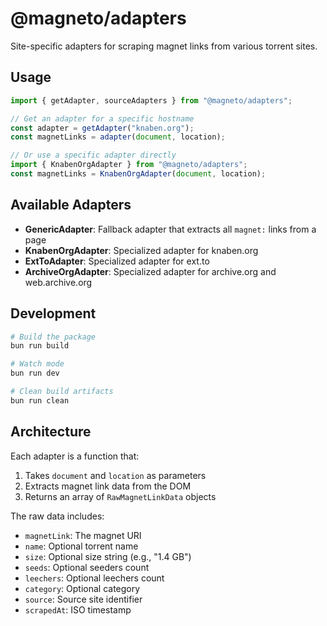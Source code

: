 # @magneto/adapters

Site-specific adapters for scraping magnet links from various torrent sites.

## Usage

```typescript
import { getAdapter, sourceAdapters } from "@magneto/adapters";

// Get an adapter for a specific hostname
const adapter = getAdapter("knaben.org");
const magnetLinks = adapter(document, location);

// Or use a specific adapter directly
import { KnabenOrgAdapter } from "@magneto/adapters";
const magnetLinks = KnabenOrgAdapter(document, location);
```

## Available Adapters

- **GenericAdapter**: Fallback adapter that extracts all `magnet:` links from a page
- **KnabenOrgAdapter**: Specialized adapter for knaben.org
- **ExtToAdapter**: Specialized adapter for ext.to
- **ArchiveOrgAdapter**: Specialized adapter for archive.org and web.archive.org

## Development

```bash
# Build the package
bun run build

# Watch mode
bun run dev

# Clean build artifacts
bun run clean
```

## Architecture

Each adapter is a function that:
1. Takes `document` and `location` as parameters
2. Extracts magnet link data from the DOM
3. Returns an array of `RawMagnetLinkData` objects

The raw data includes:
- `magnetLink`: The magnet URI
- `name`: Optional torrent name
- `size`: Optional size string (e.g., "1.4 GB")
- `seeds`: Optional seeders count
- `leechers`: Optional leechers count
- `category`: Optional category
- `source`: Source site identifier
- `scrapedAt`: ISO timestamp
